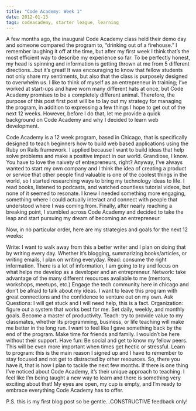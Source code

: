 ```yaml
---
title: "Code Academy: Week 1"
date: 2012-01-13
tags: codeacademy, starter league, learning
---
```


A few months ago, the inaugural Code Academy class held their demo day and someone compared the program to, “drinking out of a firehouse.”  I remember laughing it off at the time, but after my first week I think that’s the most efficient way to describe my experience so far.  To be perfectly honest, my head is spinning and information is getting thrown at me from 5 different directions…but it’s great!  It was encouraging to know that fellow students not only share my sentiments, but also that the class is purposely designed to overwhelm us.  I like to think of myself as an entrepreneur in training; I’ve worked at start-ups and have worn many different hats at once, but Code Academy promises to be a completely different animal.  Therefore, the purpose of this post first post will be to lay out my strategy for managing the program, in addition to expressing a few things I hope to get out of the next 12 weeks.  However, before I do that, let me provide a quick background on Code Academy and why I decided to learn web development.

Code Academy is a 12 week program, based in Chicago, that is specifically designed to teach beginners how to build web based applications using the Ruby on Rails framework.  I applied because I want to build ideas that help solve problems and make a positive impact in our world. Grandiose, I know. You have to love the naivety of entrepreneurs, right?   Anyway, I’ve always wanted to start my own company and I think the idea of creating a product or service that other people find valuable is one of the coolest things in the world, so I started researching ways to bring my technology ideas to life. I read books, listened to podcasts, and watched countless tutorial videos, but none of it seemed to resonate.  I knew I needed something more engaging, something where I could actually interact and connect with people that understood where I was coming from.  Finally, after nearly reaching a breaking point, I stumbled across Code Academy and decided to take the leap and start pursuing my dream of becoming an entrepreneur.

Now, in no particular order, here are my strategies and goals for the next 12 weeks:

Write: I want to walk away from this a better writer and I plan on doing that by writing every day.  Whether it’s blogging, summarizing books/articles, or writing emails, I plan on writing everyday.
Read: consume the right information. There is a lot of information, I am going to try and focus on what helps me develop as a developer and an entrepreneur.
Network: take advantage of the many different resources available to me (mentors, workshops, meetups, etc.) Engage the tech community here in chicago and don’t be afraid to talk about my ideas. I want to leave this program with great connections and the confidence to venture out on my own.
Ask Questions: I will get stuck and I will need help, this is a fact.
Organization: figure out a system that works best for me. Set daily, weekly, and monthly goals. Become a master of productivity.
Teach: try to provide value to my classmates, whether its programming, business, or life teaching will make me better in the long run. I want to feel like I gave something back by the end of the program.
Make time for friends and family. I wouldn’t be here without their support.
Have fun: Be social and get to know my fellow peers.  This will be even more important when times get hectic or stressful.
Learn to program: this is the main reason I signed up and I have to remember to stay focused and not get to distracted by other resources.
So, there you have it, that is how I plan to tackle the next few months.  If there is one thing I’ve noticed about Code Academy, it’s their unique approach to teaching.  I feel like I’m being taught a new way to learn and there is something very exciting about that! My eyes are open, my cup is empty, and I’m ready to embrace everything Code Academy has to offer.

P.S. this is my first blog post so be gentle…CONSTRUCTIVE feedback only!
